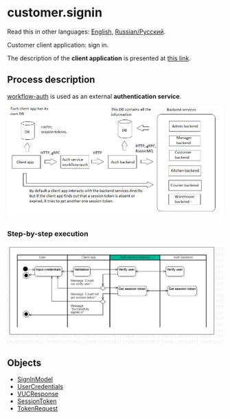 # customer.signin

Read this in other languages: [English](signin.md), [Russian/Русский](signin.ru.md). 

Customer client application: sign in.

The description of the **client application** is presented at [this link](../../frontend/customerclient.md).

## Process description

[workflow-auth](https://github.com/alexeysp11/workflow-auth) is used as an external **authentication service**.

![authentication](../../img/authentication.png)

### Step-by-step execution

![flowchart-signin](https://github.com/alexeysp11/workflow-auth/raw/main/docs/img/flowchart-signin.png)

## Objects 

- [SignInModel](https://github.com/alexeysp11/workflow-auth/blob/main/docs/models/NetworkParameters/SignInModel.md)
- [UserCredentials](https://github.com/alexeysp11/workflow-auth/blob/main/docs/models/NetworkParameters/UserCredentials.md)
- [VUCResponse](https://github.com/alexeysp11/workflow-auth/blob/main/docs/models/NetworkParameters/VUCResponse.md)
- [SessionToken](https://github.com/alexeysp11/workflow-auth/blob/main/docs/models/NetworkParameters/SessionToken.md)
- [TokenRequest](https://github.com/alexeysp11/workflow-auth/blob/main/docs/models/NetworkParameters/TokenRequest.md)
